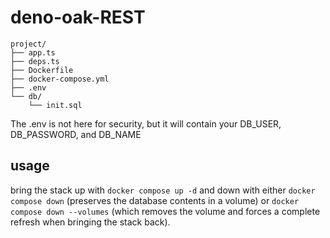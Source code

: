 # deno-oak-REST

```
project/
├── app.ts
├── deps.ts
├── Dockerfile
├── docker-compose.yml
├── .env
└── db/
    └── init.sql
```

The .env is not here for security, but it will contain your DB_USER, DB_PASSWORD, and DB_NAME

## usage

bring the stack up with `docker compose up -d` and down with either `docker compose down` (preserves the database contents in a volume) or `docker compose down --volumes` (which removes the volume and forces a complete refresh when bringing the stack back).

